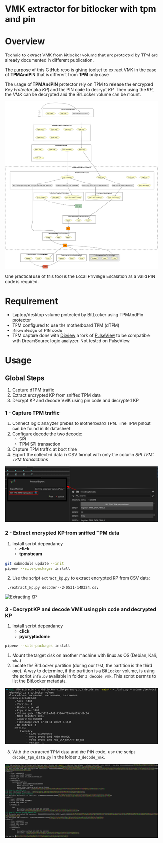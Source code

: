 # VMK extractor for bitlocker with tpm and pin

# Overview

Technic to extract VMK from bitlocker volume that are protected by TPM are already documented in different publication.

The purpose of this GitHub repo is giving toolset to extract VMK in the case of **TPMAndPIN** that is different from **TPM** only case

The usage of **TPMAndPIN** protector rely on TPM to release the encrypted *Key Protector*(aka *KP*) and the PIN code to decrypt *KP*.
Then using the *KP*, the *VMK* can be decrypted and the BitLocker volume can be mount.

![Schema of decrypting process](docs/bitlocker_key.png)

One practical use of this tool is the Local Privilege Escalation as a valid PIN code is required.

# Requirement

* Laptop/desktop volume protected by BitLocker using TPMAndPin protector
* TPM configured to use the motherboard TPM (dTPM)
* Knownledge of PIN code
* TPM capture done with [DSview](https://github.com/DreamSourceLab/DSView) a fork of [PulseView](https://sigrok.org/wiki/PulseView) to be compatible with DreamSource logic analyzer. Not tested on PulseView.

# Usage

## Global Steps

1. Capture dTPM traffic
2. Extract encrypted KP from sniffed TPM data
3. Decrypt KP and decode VMK using pin code and decrypted KP

### 1 - Capture TPM traffic

1. Connect logic analyzer probes to motherboard TPM.
The TPM pinout can be found in its datasheet
2. Configure decode the two decode:
    * SPI
    * TPM SPI transaction
3. Capture TPM traffic at boot time
4. Export the collected data in CSV format with only the column *SPI TPM: TPM transactions*

![SPI export option](docs/spi_capture_export_options.png)

### 2 - Extract encrypted KP from sniffed TPM data

1. Install script dependancy
    * **click**
    * **tpmstream**
```bash
git submodule update --init
pipenv --site-packages install
```

2. Use the script `extract_kp.py` to extract encrypted KP from CSV data:

``` ./extract_kp.py decoder--240531-140324.csv```

![Extracting KP](docs/extract_kp.png)


### 3 - Decrypt KP and decode VMK using pin code and decrypted KP

1. Install script dependancy
    * **click**
    * **pycryptodome**

```bash
pipenv --site-packages install
```

1. Mount the target disk on another machine with linux as OS (Debian, Kali, etc.)
2. Locate the BitLocker partition (during our test, the partition is the third one). A way to determine, if the partition is a BitLocker volume, is using the script `info.py` available in folder `3_decode_vmk`. This script permits to list the BitLocker metadata.

![information about BitLocker volume](docs/bitlocker_info.png)

3. With the extracted TPM data and the PIN code, use the script `decode_tpm_data.py` in the folder `3_decode_vmk`.

![Decode VMK](docs/bitlocker_vmk.png)